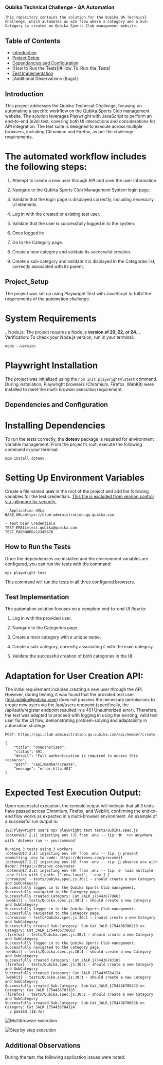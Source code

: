 ### Qubika Technical Challenge - QA Automation

```
This repository contains the solution for the Qubika QA Technical Challenge, which automates an e2e flow where a Category and a Sub-Category is created on Qubika Sports Club management website.
```

## Table of Contents

- [Introduction](#introduction)
- [Project Setup](#Project_Setup)
- [Dependancies and Configuration](#Dependancies)
- [How to Run the Tests](#How_To_Run_the_Tests]
- [Test Implementation](#Test_Implementation)
- [Additional Observations (Bugs)] 


## Introduction

This project addresses the Qubika Technical Challenge, focusing on automating a specific workflow on the Qubika Sports Club management website. The solution leverages Playwright with JavaScript to perform an end-to-end (e2e) test, covering both UI interactions and considerations for API integration. The test suite is designed to execute across multiple browsers, including Chromium and Firefox, as per the challenge requirements.

# The automated workflow includes the following steps:

1. Attempt to create a new user through API and save the user information.

2. Navigate to the Qubika Sports Club Management System login page.

3. Validate that the login page is displayed correctly, including necessary UI elements.

4. Log in with the created or existing test user.

5. Validate that the user is successfully logged in to the system.

6. Once logged in:
  1. Go to the Category page.
  2. Create a new category and validate its successful creation.
  3. Create a sub-category and validate it is displayed in the Categories list, correctly associated with its parent.

## Project_Setup

The project was set up using Playwright Test with JavaScript to fulfill the requirements of the automation challenge.

# System Requirements
  _ Node.js: The project requires a Node.js **version of 20, 22, or 24.**
  _ Verification: To check your Node.js version, run in your terminal:
  ```
  node --version
  ```
# Playwright Installation
The project was initialized using the ```npm init playwright@latest``` command. During installation, Playwright browsers (Chromium, Firefox, WebKit) were installed to meet the multi-browser execution requirement.


## Dependencies and Configuration

# Installing Dependencies
To run the tests correctly, the **dotenv** package is required for environment variable management. From the project's root, execute the following command in your terminal:
  ```
  npm install dotenv
  ```

# Setting Up Environment Variables
Create a file named **.env** in the root of the project and add the following variables for the test credentials. <ins>This file is excluded from version control via .gitignore for security.</ins>

  ```
  - Application URLs
  BASE_URL=https://club-administration.qa.qubika.com

  - Test User Credentials
  TEST_EMAIL=test.qubika@qubika.com
  TEST_PASSWORD=12345678
  ```

## How to Run the Tests
Once the dependencies are installed and the environment variables are configured, you can run the tests with the command:
  ```
  npx playwright test
  ```

<ins>This command will run the tests in all three configured browsers.</ins>

## Test Implementation
The automation solution focuses on a complete end-to-end UI flow to:

1. Log in with the provided user.

2. Navigate to the Categories page.

3. Create a main category with a unique name.

4. Create a sub-category, correctly associating it with the main category.

5. Validate the successful creation of both categories in the UI.

# Adaptation for User Creation API:
The initial requirement included creating a new user through the API. However, during testing, it was found that the provided test user (test.qubika@qubika.com) does not possess the necessary permissions to create new users via the /api/users endpoint (specifically, the /api/auth/register endpoint resulted in a 401 Unauthorized error). Therefore, the test was adapted to proceed with logging in using the existing, valid test user for the UI flow, demonstrating problem-solving and adaptability in automation strategy.

~~~
POST: https://api.club-administration.qa.qubika.com/api/member/create

{
    "title": "Unauthorized",
    "status": 401,
    "detail": "Full authentication is required to access this resource",
    "path": "/api/member/create",
    "message": "error.http.401"
}
~~~

# Expected Test Execution Output:
Upon successful execution, the console output will indicate that all 3 tests have passed across Chromium, Firefox, and WebKit, confirming the end-to-end flow works as expected in a multi-browser environment. An example of a successful run output is:

~~~
192:Playwright user$ npx playwright test tests/Qubika.spec.js
[dotenv@17.2.1] injecting env (3) from .env -- tip: 🛠️  run anywhere with `dotenvx run -- yourcommand`

Running 3 tests using 3 workers
[dotenv@17.2.1] injecting env (0) from .env -- tip: 🔐 prevent committing .env to code: https://dotenvx.com/precommit
[dotenv@17.2.1] injecting env (0) from .env -- tip: 📡 observe env with Radar: https://dotenvx.com/radar
[dotenv@17.2.1] injecting env (0) from .env -- tip: ⚙️  load multiple .env files with { path: ['.env.local', '.env'] }
[chromium] › tests/Qubika.spec.js:30:1 › should create a new Category and SubCategory
Successfully logged in to the Qubika Sports Club management.
Successfully navigated to the Category page.
Successfully created Category: Cat_JALR_1754436778663
[webkit] › tests/Qubika.spec.js:30:1 › should create a new Category and SubCategory
Successfully logged in to the Qubika Sports Club management.
Successfully navigated to the Category page.
[chromium] › tests/Qubika.spec.js:30:1 › should create a new Category and SubCategory
Successfully created Sub-Category: Sub-Cat_JALR_1754436780213 on Category: Cat_JALR_1754436778663
[firefox] › tests/Qubika.spec.js:30:1 › should create a new Category and SubCategory
Successfully logged in to the Qubika Sports Club management.
Successfully navigated to the Category page.
[webkit] › tests/Qubika.spec.js:30:1 › should create a new Category and SubCategory
Successfully created Category: Cat_JALR_1754436783185
[firefox] › tests/Qubika.spec.js:30:1 › should create a new Category and SubCategory
Successfully created Category: Cat_JALR_1754436784124
[webkit] › tests/Qubika.spec.js:30:1 › should create a new Category and SubCategory
Successfully created Sub-Category: Sub-Cat_JALR_1754436785223 on Category: Cat_JALR_1754436783185
[firefox] › tests/Qubika.spec.js:30:1 › should create a new Category and SubCategory
Successfully created Sub-Category: Sub-Cat_JALR_1754436786536 on Category: Cat_JALR_1754436784124
  3 passed (19.4s)

~~~

![Multibrowser execution](images/MultiBrowserExecution.png)

![Step by step execution](images/ExecutionReport.png)


## Additional Observations
During the test, the following application issues were noted:


